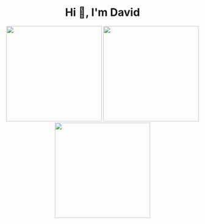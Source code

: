 <h1 align="center">Hi 👋, I'm David</h1>

<p align="center">
  <img src="https://github.com/user-attachments/assets/d859c952-edc4-4dbd-a847-3ccd1ad28933" width="250" />
  <img src="https://github.com/user-attachments/assets/632d0647-5be9-444f-b79c-9a50ea9aeb6f" width="250" />
  <img src="https://github.com/user-attachments/assets/7f2f9e72-b01f-491b-a1ee-4bf0980fb903" width="250" />
</p>
